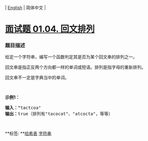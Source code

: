 | [English](README_EN.md) | 简体中文 |

# [面试题 01.04. 回文排列](https://leetcode-cn.com/problems/palindrome-permutation-lcci)
 ### 题目描述
<p>给定一个字符串，编写一个函数判定其是否为某个回文串的排列之一。</p>

<p>回文串是指正反两个方向都一样的单词或短语。排列是指字母的重新排列。</p>

<p>回文串不一定是字典当中的单词。</p>

<p>&nbsp;</p>

<p><strong>示例1：</strong></p>

<pre><strong>输入：&quot;</strong>tactcoa&quot;
<strong>输出：</strong>true（排列有&quot;tacocat&quot;、&quot;atcocta&quot;，等等）
</pre>

<p>&nbsp;</p>

**标签:	**[哈希表](https://leetcode-cn.com/tag/hash-table) [字符串](https://leetcode-cn.com/tag/string) 